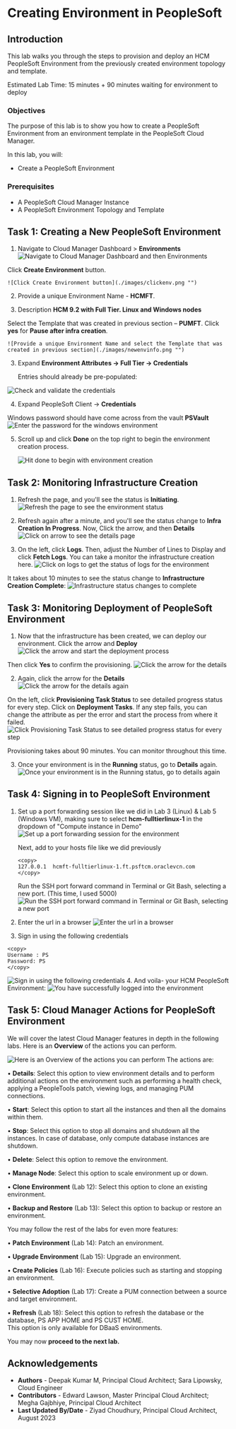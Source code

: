 # Creating Environment in PeopleSoft

## Introduction

This lab walks you through the steps to provision and deploy an HCM PeopleSoft Environment from the previously created environment topology and template.

Estimated Lab Time: 15 minutes + 90 minutes waiting for environment to deploy

### Objectives

The purpose of this lab is to show you how to create a PeopleSoft Environment from an environment template in the PeopleSoft Cloud Manager.

In this lab, you will:
* Create a PeopleSoft Environment

### Prerequisites
- A PeopleSoft Cloud Manager Instance
- A PeopleSoft Environment Topology and Template 

## Task 1: Creating a New PeopleSoft Environment

1. Navigate to Cloud Manager Dashboard > **Environments**  
    ![Navigate to Cloud Manager Dashboard and then Environments](./images/dashenv.png "")

  Click **Create Environment** button.

    ![Click Create Environment button](./images/clickenv.png "")

2. Provide a unique Environment Name - **HCMFT**.

3. Description **HCM 9.2 with Full Tier. Linux and Windows nodes**



 Select the Template that was created in previous section – **PUMFT**. Click **yes** for **Pause after infra creation**.  

    ![Provide a unique Environment Name and select the Template that was created in previous section](./images/newenvinfo.png "")

3. Expand **Environment Attributes -> Full Tier -> Credentials**

    Entries should already be pre-populated:

  ![Check and validate the credentials](./images/credentials.png "")

4. Expand PeopleSoft Client -> **Credentials**

  Windows password should have come across from the vault **PSVault**
    ![Enter the password for the windows environment](./images/winenvpass.png "")

5. Scroll up and click **Done** on the top right to begin the environment creation process. 

    ![Hit done to begin with environment creation](./images/envbuild.png "")

## Task 2: Monitoring Infrastructure Creation

1. Refresh the page, and you'll see the status is **Initiating**.
    ![Refresh the page to see the environment status](./images/initiating.png "")

2. Refresh again after a minute, and you'll see the status change to **Infra Creation In Progress**. Now, Click the arrow, and then **Details**
    ![Click on arrow to see the details page](./images/inprogress.png "")

3. On the left, click **Logs**. Then, adjust the Number of Lines to Display and click **Fetch Logs**. You can take a monitor the infrastructure creation here. 
    ![Click on logs to get the status of logs for the environment](./images/fetchlogs.png "")

It takes about 10 minutes to see the status change to **Infrastructure Creation Complete**:
    ![Infrastructure status changes to complete](./images/infracomplete.png "")



## Task 3: Monitoring Deployment of PeopleSoft Environment

1. Now that the infrastructure has been created, we can deploy our environment. Click the arrow and **Deploy**
    ![Click the arrow and start the deployment process](./images/deploynew.png "")

  Then click **Yes** to confirm the provisioning.
    ![Click the arrow for the details](./images/yesdeploy.png "")

2. Again, click the arrow for the **Details**
    ![Click the arrow for the details again](./images/12provisioning.png "")

  On the left, click **Provisioning Task Status** to see detailed progress status for every step. Click on **Deployment Tasks**. If any step fails, you can change the attribute as per the error and start the process from where it failed.
    ![Click Provisioning Task Status to see detailed progress status for every step](./images/tasks.png "")

Provisioning takes about 90 minutes. You can monitor throughout this time.

3. Once your environment is in the **Running** status, go to **Details** again.
    ![Once your environment is in the Running status, go to details again](./images/details.png "")

## Task 4: Signing in to PeopleSoft Environment

1. Set up a port forwarding session like we did in Lab 3 (Linux) & Lab 5 (Windows VM), making sure to select **hcm-fulltierlinux-1** in the dropdown of "Compute instance in Demo"
    ![Set up a port forwarding session for the environment](./images/sshhcm.png "")

    Next, add to your hosts file like we did previously
    ```
    <copy>
    127.0.0.1  hcmft-fulltierlinux-1.ft.psftcm.oraclevcn.com
    </copy>
    ```
    Run the SSH port forward command in  Terminal or Git Bash, selecting a new port. (This time, I used 5000)
    ![Run the SSH port forward command in Terminal or Git Bash, selecting a new port](./images/portfwcommand.png "")
2. Enter the url in a browser
    ![Enter the url in a browser](./images/hcmpia.png "")

3. Sign in using the following credentials

  ```
  <copy>
  Username : PS    
  Password: PS
  </copy>
  ```
  ![Sign in using the following credentials](./images/hcmlogin.png "")
4. And voila- your HCM PeopleSoft Environment:
    ![You have successfully logged into the environment](./images/hcmhome.png "")



## Task 5: Cloud Manager Actions for PeopleSoft Environment

We will cover the latest Cloud Manager features in depth in the following labs. Here is an **Overview** of the actions you can perform.

  ![Here is an Overview of the actions you can perform](./images/actions.png "")
  The actions are:

  • **Details**: Select this option to view environment details and to perform additional actions on the environment such as performing a health check, applying a PeopleTools patch, viewing logs, and managing PUM connections.

  • **Start**: Select this option to start all the instances and then all the domains within them.

  • **Stop**: Select this option to stop all domains and shutdown all the instances. In case of database, only compute database instances are shutdown.

  • **Delete**: Select this option to remove the environment.

  • **Manage Node**: Select this option to scale environment up or down.

  • **Clone Environment** (Lab 12): Select this option to clone an existing environment.

  • **Backup and Restore** (Lab 13): Select this option to backup or restore an environment.

You may follow the rest of the labs for even more features:

  • **Patch Environment** (Lab 14): Patch an environment.

  • **Upgrade Environment** (Lab 15): Upgrade an environment.

  • **Create Policies** (Lab 16): Execute policies such as starting and stopping an environment.

  • **Selective Adoption** (Lab 17): Create a PUM connection between a source and target environment. 

  • **Refresh** (Lab 18): Select this option to refresh the database or the database, PS APP HOME and PS CUST HOME.  
  This option is only available for DBaaS environments.


You may now **proceed to the next lab.**

## Acknowledgements
* **Authors** - Deepak Kumar M, Principal Cloud Architect; Sara Lipowsky, Cloud Engineer
* **Contributors** - Edward Lawson, Master Principal Cloud Architect; Megha Gajbhiye, Principal Cloud Architect
* **Last Updated By/Date** - Ziyad Choudhury, Principal Cloud Architect, August 2023
